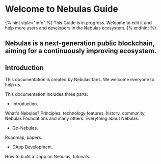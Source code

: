# Welcome to Nebulas Guide

{% hint style="info" %}
This Guide is in progress. Welcome to edit it and help more users and developers in the Nebulas ecosystem.
{% endhint %}

## **Nebulas** is a next-generation public blockchain, aiming for a continuously improving ecosystem. 

## Introduction

This documentation is created by Nebulas fans. We welcome everyone to help us.

This documentation includes three parts:

* Introduction. 

What's Nebulas? Principles, technology features, history, community, Nebulas Foundations and many others. Everything about Nebulas.

* Go-Nebulas.

Roadmap, papers.

* DApp Development.

How to build a Dapp on Nebulas, tutorials.



